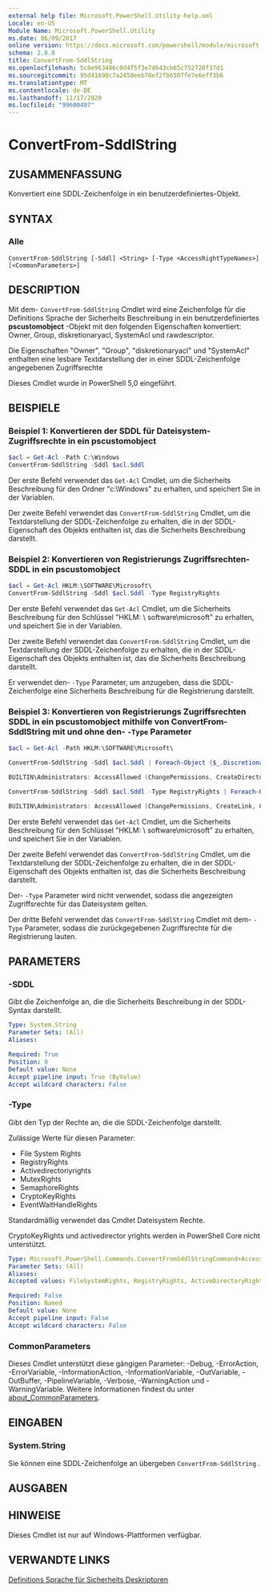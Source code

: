 ```yaml
---
external help file: Microsoft.PowerShell.Utility-help.xml
Locale: en-US
Module Name: Microsoft.PowerShell.Utility
ms.date: 06/09/2017
online version: https://docs.microsoft.com/powershell/module/microsoft.powershell.utility/convertfrom-sddlstring?view=powershell-7.2&WT.mc_id=ps-gethelp
schema: 2.0.0
title: ConvertFrom-SddlString
ms.openlocfilehash: 5c8e963486c0d4f5f3e7d643cb65c752720f37d1
ms.sourcegitcommit: 95d41698c7a2450eeb70ef2fb6507fe7e6eff3b6
ms.translationtype: MT
ms.contentlocale: de-DE
ms.lasthandoff: 11/17/2020
ms.locfileid: "99600497"
---
```

# ConvertFrom-SddlString

## ZUSAMMENFASSUNG
Konvertiert eine SDDL-Zeichenfolge in ein benutzerdefiniertes-Objekt.

## SYNTAX

### Alle

```
ConvertFrom-SddlString [-Sddl] <String> [-Type <AccessRightTypeNames>] [<CommonParameters>]
```

## DESCRIPTION

Mit dem- `ConvertFrom-SddlString` Cmdlet wird eine Zeichenfolge für die Definitions Sprache der Sicherheits Beschreibung in ein benutzerdefiniertes **pscustomobject** -Objekt mit den folgenden Eigenschaften konvertiert: Owner, Group, diskretionaryacl, SystemAcl und rawdescriptor.

Die Eigenschaften "Owner", "Group", "diskretionaryacl" und "SystemAcl" enthalten eine lesbare Textdarstellung der in einer SDDL-Zeichenfolge angegebenen Zugriffsrechte

Dieses Cmdlet wurde in PowerShell 5,0 eingeführt.

## BEISPIELE

### Beispiel 1: Konvertieren der SDDL für Dateisystem-Zugriffsrechte in ein pscustomobject

```powershell
$acl = Get-Acl -Path C:\Windows
ConvertFrom-SddlString -Sddl $acl.Sddl
```

Der erste Befehl verwendet das `Get-Acl` Cmdlet, um die Sicherheits Beschreibung für den Ordner "c:\Windows" zu erhalten, und speichert Sie in der Variablen.

Der zweite Befehl verwendet das `ConvertFrom-SddlString` Cmdlet, um die Textdarstellung der SDDL-Zeichenfolge zu erhalten, die in der SDDL-Eigenschaft des Objekts enthalten ist, das die Sicherheits Beschreibung darstellt.

### Beispiel 2: Konvertieren von Registrierungs Zugriffsrechten-SDDL in ein pscustomobject

```powershell
$acl = Get-Acl HKLM:\SOFTWARE\Microsoft\
ConvertFrom-SddlString -Sddl $acl.Sddl -Type RegistryRights
```

Der erste Befehl verwendet das `Get-Acl` Cmdlet, um die Sicherheits Beschreibung für den Schlüssel "HKLM: \ software\microsoft\" zu erhalten, und speichert Sie in der Variablen.

Der zweite Befehl verwendet das `ConvertFrom-SddlString` Cmdlet, um die Textdarstellung der SDDL-Zeichenfolge zu erhalten, die in der SDDL-Eigenschaft des Objekts enthalten ist, das die Sicherheits Beschreibung darstellt.

Er verwendet den- `-Type` Parameter, um anzugeben, dass die SDDL-Zeichenfolge eine Sicherheits Beschreibung für die Registrierung darstellt.

### Beispiel 3: Konvertieren von Registrierungs Zugriffsrechten SDDL in ein pscustomobject mithilfe von ConvertFrom-SddlString mit und ohne den- `-Type` Parameter

```powershell
$acl = Get-Acl -Path HKLM:\SOFTWARE\Microsoft\

ConvertFrom-SddlString -Sddl $acl.Sddl | Foreach-Object {$_.DiscretionaryAcl[0]}

BUILTIN\Administrators: AccessAllowed (ChangePermissions, CreateDirectories, Delete, ExecuteKey, FullControl, GenericExecute, GenericWrite, ListDirectory, ReadExtendedAttributes, ReadPermissions, TakeOwnership, Traverse, WriteData, WriteExtendedAttributes, WriteKey)

ConvertFrom-SddlString -Sddl $acl.Sddl -Type RegistryRights | Foreach-Object {$_.DiscretionaryAcl[0]}

BUILTIN\Administrators: AccessAllowed (ChangePermissions, CreateLink, CreateSubKey, Delete, EnumerateSubKeys, ExecuteKey, FullControl, GenericExecute, GenericWrite, Notify, QueryValues, ReadPermissions, SetValue, TakeOwnership, WriteKey)
```

Der erste Befehl verwendet das `Get-Acl` Cmdlet, um die Sicherheits Beschreibung für den Schlüssel "HKLM: \ software\microsoft\" zu erhalten, und speichert Sie in der Variablen.

Der zweite Befehl verwendet das `ConvertFrom-SddlString` Cmdlet, um die Textdarstellung der SDDL-Zeichenfolge zu erhalten, die in der SDDL-Eigenschaft des Objekts enthalten ist, das die Sicherheits Beschreibung darstellt.

Der- `-Type` Parameter wird nicht verwendet, sodass die angezeigten Zugriffsrechte für das Dateisystem gelten.

Der dritte Befehl verwendet das `ConvertFrom-SddlString` Cmdlet mit dem- `-Type` Parameter, sodass die zurückgegebenen Zugriffsrechte für die Registrierung lauten.

## PARAMETERS

### -SDDL

Gibt die Zeichenfolge an, die die Sicherheits Beschreibung in der SDDL-Syntax darstellt.

```yaml
Type: System.String
Parameter Sets: (All)
Aliases:

Required: True
Position: 0
Default value: None
Accept pipeline input: True (ByValue)
Accept wildcard characters: False
```

### -Type

Gibt den Typ der Rechte an, die die SDDL-Zeichenfolge darstellt.

Zulässige Werte für diesen Parameter:

- File System Rights
- RegistryRights
- Activedirectoriyrights
- MutexRights
- SemaphoreRights
- CryptoKeyRights
- EventWaitHandleRights

Standardmäßig verwendet das Cmdlet Dateisystem Rechte.

CryptoKeyRights und activedirector yrights werden in PowerShell Core nicht unterstützt.

```yaml
Type: Microsoft.PowerShell.Commands.ConvertFromSddlStringCommand+AccessRightTypeNames
Parameter Sets: (All)
Aliases:
Accepted values: FileSystemRights, RegistryRights, ActiveDirectoryRights, MutexRights, SemaphoreRights, CryptoKeyRights, EventWaitHandleRights

Required: False
Position: Named
Default value: None
Accept pipeline input: False
Accept wildcard characters: False
```

### CommonParameters

Dieses Cmdlet unterstützt diese gängigen Parameter: -Debug, -ErrorAction, -ErrorVariable, -InformationAction, -InformationVariable, -OutVariable, -OutBuffer, -PipelineVariable, -Verbose, -WarningAction und -WarningVariable. Weitere Informationen findest du unter [about_CommonParameters](https://go.microsoft.com/fwlink/?LinkID=113216).

## EINGABEN

### System.String

Sie können eine SDDL-Zeichenfolge an übergeben `ConvertFrom-SddlString` .

## AUSGABEN

## HINWEISE

Dieses Cmdlet ist nur auf Windows-Plattformen verfügbar.

## VERWANDTE LINKS

[Definitions Sprache für Sicherheits Deskriptoren](/windows/win32/secauthz/security-descriptor-definition-language)
